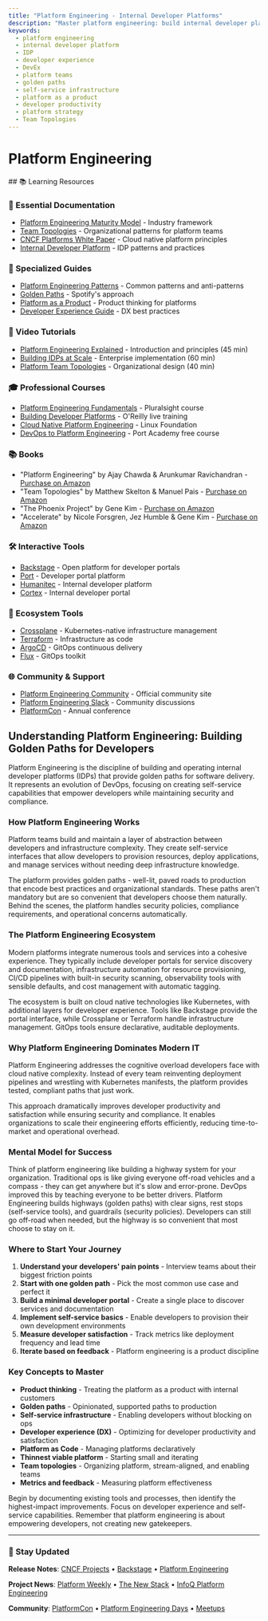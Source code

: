 ```yaml
---
title: "Platform Engineering - Internal Developer Platforms"
description: "Master platform engineering: build internal developer platforms, improve developer experience, implement golden paths, and create self-service infrastructure."
keywords:
  - platform engineering
  - internal developer platform
  - IDP
  - developer experience
  - DevEx
  - platform teams
  - golden paths
  - self-service infrastructure
  - platform as a product
  - developer productivity
  - platform strategy
  - Team Topologies
---
```


# Platform Engineering

<GitHubButtons />
## 📚 Learning Resources

### 📖 Essential Documentation
- [Platform Engineering Maturity Model](https://platformengineering.org/maturity-model) - Industry framework
- [Team Topologies](https://teamtopologies.com/) - Organizational patterns for platform teams
- [CNCF Platforms White Paper](https://tag-app-delivery.cncf.io/whitepapers/platforms/) - Cloud native platform principles
- [Internal Developer Platform](https://internaldeveloperplatform.org/) - IDP patterns and practices

### 📝 Specialized Guides
- [Platform Engineering Patterns](https://platformengineering.org/blog/what-is-platform-engineering) - Common patterns and anti-patterns
- [Golden Paths](https://engineering.atspotify.com/2020/08/how-we-use-golden-paths-to-solve-fragmentation-in-our-software-ecosystem/) - Spotify's approach
- [Platform as a Product](https://www.thoughtworks.com/radar/techniques/platform-engineering-as-a-product) - Product thinking for platforms
- [Developer Experience Guide](https://developerexperience.io/handbook) - DX best practices

### 🎥 Video Tutorials
- [Platform Engineering Explained](https://www.youtube.com/watch?v=8ATGHfuHKEE) - Introduction and principles (45 min)
- [Building IDPs at Scale](https://www.youtube.com/watch?v=b1hT7FRn650) - Enterprise implementation (60 min)
- [Platform Team Topologies](https://www.youtube.com/watch?v=A76tcGKnA4E) - Organizational design (40 min)

### 🎓 Professional Courses
- [Platform Engineering Fundamentals](https://www.pluralsight.com/courses/platform-engineering-fundamentals) - Pluralsight course
- [Building Developer Platforms](https://www.oreilly.com/live-events/platform-engineering/0636920087909/) - O'Reilly live training
- [Cloud Native Platform Engineering](https://training.linuxfoundation.org/training/platform-engineering/) - Linux Foundation
- [DevOps to Platform Engineering](https://academy.getport.io/) - Port Academy free course

### 📚 Books
- "Platform Engineering" by Ajay Chawda & Arunkumar Ravichandran - [Purchase on Amazon](https://www.amazon.com/dp/1098153243)
- "Team Topologies" by Matthew Skelton & Manuel Pais - [Purchase on Amazon](https://www.amazon.com/dp/1942788819)
- "The Phoenix Project" by Gene Kim - [Purchase on Amazon](https://www.amazon.com/dp/1942788290)
- "Accelerate" by Nicole Forsgren, Jez Humble & Gene Kim - [Purchase on Amazon](https://www.amazon.com/dp/1942788339)

### 🛠️ Interactive Tools
- [Backstage](https://backstage.io/) - Open platform for developer portals
- [Port](https://www.getport.io/) - Developer portal platform
- [Humanitec](https://humanitec.com/) - Internal developer platform
- [Cortex](https://www.cortex.io/) - Internal developer portal

### 🚀 Ecosystem Tools
- [Crossplane](https://crossplane.io/) - Kubernetes-native infrastructure management
- [Terraform](https://www.terraform.io/) - Infrastructure as code
- [ArgoCD](https://argoproj.github.io/cd/) - GitOps continuous delivery
- [Flux](https://fluxcd.io/) - GitOps toolkit

### 🌐 Community & Support
- [Platform Engineering Community](https://platformengineering.org/) - Official community site
- [Platform Engineering Slack](https://platformengineering.org/slack) - Community discussions
- [PlatformCon](https://platformcon.com/) - Annual conference

## Understanding Platform Engineering: Building Golden Paths for Developers

Platform Engineering is the discipline of building and operating internal developer platforms (IDPs) that provide golden paths for software delivery. It represents an evolution of DevOps, focusing on creating self-service capabilities that empower developers while maintaining security and compliance.

### How Platform Engineering Works
Platform teams build and maintain a layer of abstraction between developers and infrastructure complexity. They create self-service interfaces that allow developers to provision resources, deploy applications, and manage services without needing deep infrastructure knowledge.

The platform provides golden paths - well-lit, paved roads to production that encode best practices and organizational standards. These paths aren't mandatory but are so convenient that developers choose them naturally. Behind the scenes, the platform handles security policies, compliance requirements, and operational concerns automatically.

### The Platform Engineering Ecosystem
Modern platforms integrate numerous tools and services into a cohesive experience. They typically include developer portals for service discovery and documentation, infrastructure automation for resource provisioning, CI/CD pipelines with built-in security scanning, observability tools with sensible defaults, and cost management with automatic tagging.

The ecosystem is built on cloud native technologies like Kubernetes, with additional layers for developer experience. Tools like Backstage provide the portal interface, while Crossplane or Terraform handle infrastructure management. GitOps tools ensure declarative, auditable deployments.

### Why Platform Engineering Dominates Modern IT
Platform Engineering addresses the cognitive overload developers face with cloud native complexity. Instead of every team reinventing deployment pipelines and wrestling with Kubernetes manifests, the platform provides tested, compliant paths that just work.

This approach dramatically improves developer productivity and satisfaction while ensuring security and compliance. It enables organizations to scale their engineering efforts efficiently, reducing time-to-market and operational overhead.

### Mental Model for Success
Think of platform engineering like building a highway system for your organization. Traditional ops is like giving everyone off-road vehicles and a compass - they can get anywhere but it's slow and error-prone. DevOps improved this by teaching everyone to be better drivers. Platform Engineering builds highways (golden paths) with clear signs, rest stops (self-service tools), and guardrails (security policies). Developers can still go off-road when needed, but the highway is so convenient that most choose to stay on it.

### Where to Start Your Journey
1. **Understand your developers' pain points** - Interview teams about their biggest friction points
2. **Start with one golden path** - Pick the most common use case and perfect it
3. **Build a minimal developer portal** - Create a single place to discover services and documentation
4. **Implement self-service basics** - Enable developers to provision their own development environments
5. **Measure developer satisfaction** - Track metrics like deployment frequency and lead time
6. **Iterate based on feedback** - Platform engineering is a product discipline

### Key Concepts to Master
- **Product thinking** - Treating the platform as a product with internal customers
- **Golden paths** - Opinionated, supported paths to production
- **Self-service infrastructure** - Enabling developers without blocking on ops
- **Developer experience (DX)** - Optimizing for developer productivity and satisfaction
- **Platform as Code** - Managing platforms declaratively
- **Thinnest viable platform** - Starting small and iterating
- **Team topologies** - Organizing platform, stream-aligned, and enabling teams
- **Metrics and feedback** - Measuring platform effectiveness

Begin by documenting existing tools and processes, then identify the highest-impact improvements. Focus on developer experience and self-service capabilities. Remember that platform engineering is about empowering developers, not creating new gatekeepers.

---

### 📡 Stay Updated

**Release Notes**: [CNCF Projects](https://www.cncf.io/projects/) • [Backstage](https://backstage.io/blog) • [Platform Engineering](https://platformengineering.org/blog)

**Project News**: [Platform Weekly](https://platformweekly.com/) • [The New Stack](https://thenewstack.io/platform-engineering/) • [InfoQ Platform Engineering](https://www.infoq.com/platform-engineering/)

**Community**: [PlatformCon](https://platformcon.com/) • [Platform Engineering Days](https://platformengineeringdays.com/) • [Meetups](https://www.meetup.com/pro/platformengineering/)